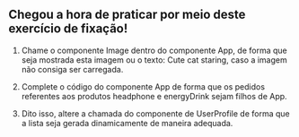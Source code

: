 ## Chegou a hora de praticar por meio deste exercício de fixação!

1. Chame o componente Image dentro do componente App, de forma que seja mostrada esta imagem ou o texto: Cute cat staring, caso a imagem não consiga ser carregada.

2. Complete o código do componente App de forma que os pedidos referentes aos produtos headphone e energyDrink sejam filhos de App.

3. Dito isso, altere a chamada do componente de UserProfile de forma que a lista seja gerada dinamicamente de maneira adequada.